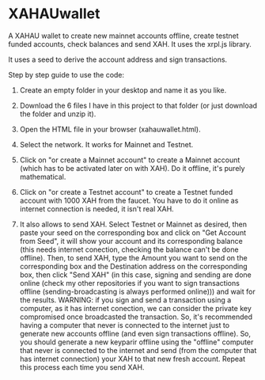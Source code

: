 # XAHAUwallet

A XAHAU wallet to create new mainnet accounts offline, create testnet funded accounts, check balances and send XAH. It uses the xrpl.js library.

It uses a seed to derive the account address and sign transactions.

Step by step guide to use the code:

1) Create an empty folder in your desktop and name it as you like.

2) Download the 6 files I have in this project to that folder (or just download the folder and unzip it).

3) Open the HTML file in your browser (xahauwallet.html).

4) Select the network. It works for Mainnet and Testnet.

5) Click on "or create a Mainnet account" to create a Mainnet account (which has to be activated later on with XAH). Do it offline, it's purely mathematical.

6) Click on "or create a Testnet account" to create a Testnet funded account with 1000 XAH from the faucet. You have to do it online as internet connection is needed, it isn't real XAH.

7) It also allows to send XAH. Select Testnet or Mainnet as desired, then paste your seed on the corresponding box and click on "Get Account from Seed", it will show your account and its corresponding balance (this needs internet conection, checking the balance can't be done offline). Then, to send XAH, type the Amount you want to send on the corresponding box and the Destination address on the corresponding box, then click "Send XAH" (in this case, signing and sending are done online (check my other repositories if you want to sign transactions offline (sending-broadcasting is always performed online))) and wait for the results. WARNING: if you sign and send a transaction using a computer, as it has internet conection, we can consider the private key compromised once broadcasted the transaction. So, it's recommended having a computer that never is connected to the internet just to generate new accounts offline (and even sign transactions offline). So, you should generate a new keyparir offline using the "offline" computer that never is connected to the internet and send (from the computer that has internet connection) your XAH to that new fresh account. Repeat this process each time you send XAH.
